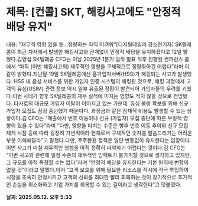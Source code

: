 # **제목: [컨콜] SKT, 해킹사고에도 "안정적 배당 유지"**

  내용: "재무적 영향 있을 듯…정량화는 아직 어려워"[디지털데일리 강소현기자] SK텔레콤이 최근 자사에서 발생한 해킹사고와 관계없이 안정적 배당을 유지하겠다고 12일 밝혔다.김양섭 SK텔레콤 CFO는 이날 2025년 1분기 실적 발표 직후 진행된 컨퍼런스 콜에서 “아직 (이번 해킹사고의) 재무적인 영향을 구체적으로 정량화하긴 어렵다”라며 이 같이 밝혔다.지난달 19일 SK텔레콤에선 홈가입자서버(HSS)가 해킹되는 사고가 발생했다. HSS 내 음성 서비스를 위한 가입자 인증 시스템이 해킹된 것으로, 해킹 과정에서 고객의 유심(USIM) 관련 정보 역시 일부 유출된 정황이 발견되어 가입자들의 우려를 키웠다.이번 사테가 향후 SK텔레콤의 재무 실적에 미치는 영향도 적지 않을 것으로 전망됐다. 타사로의 대규모 가입자 이탈이 이어지고 있는 가운데, 유심 물량 확보를 위해 신규 가입자 모집도 잠정 중단했기 때문이다. 과징금과 같은 잠재적 비용도 발생할 수 있는 상황이다.김 CFO는 “매출에서 번호 이동이나 신규 (가입자) 모집 중단에 따른 부정적 영향이 있을 수 있다”라며 “다만, 영향을 미치는 수준은 향후 번호 이동 추이와 신규 모집 재개 시점 등에 따라 굉장히 가변적이라 현재로서 구체적인 숫자를 말씀드리기는 어려운 부분 이해해달라”고 말했다.다만, 주주환원 정책은 일단 변동없이 유지한다는 입장이다. 이번 사고가 미칠 재무적인 영향을 아직 정확히 파악하기 어렵다는 것이다.김 CFO는 “이번 사고와 관련해 일정 수준의 재무적인 임팩트가 불가피할 것으로 생각하고 있지만, 그 규모를 아직 특정할 수는 없다”라며 “안정적 배당을 유지한다는 기본 원칙에 변함이 없을 것”이라고 말했다.이어 “고객 보호를 위해 필요한 리소스를 적시에 적극 투입하여 시장을 조속히 안정시키고 고객의 신뢰를 최대한 빨리 회복하는 것이 장기적으로 추가적인 손실을 최소화하고 기업 가치를 회복할 수 있는 길이라고 생각한다”고 덧붙였다.

  **날짜: 2025.05.12. 오후 5:33**